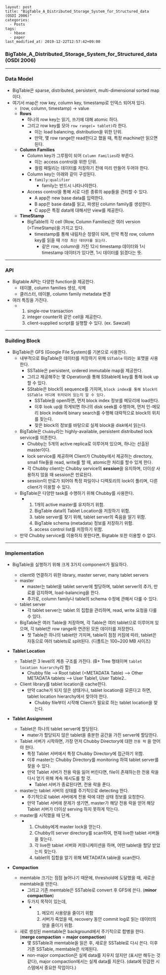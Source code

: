 ```
layout: post
title: "BigTable_A_Distributed_Storage_System_for_Structured_data (OSDI 2006)"
categories:
  - Posts
tags:
  - hbase
  - paper
last_modified_at: 2019-12-22T12:57:42+09:00
```



### BigTable_A_Distributed_Storage_System_for_Structured_data (OSDI 2006)

<hr>



### Data Model


- BigTable은 sparse, distributed, persistent, multi-dimensional sorted map 이다.
- 여기서 map은 row key, column key, timestamp로 인덱스 되어져 있다.
  - (row, column, timestamp) -> value
  - **Rows**
    - 하나의 row key는 읽기, 쓰기에 대해 atomic 하다.
    - 그리고 row key를 모아 `row range(= tablet)`라 한다.
      - 이는 load balancing, distribution을 위한 단위.
      - 만약, 몇 row range만 read한다고 했을 때, 특정 machine만 읽으면 된다.
  - **Column Families**
    - Column key가 그루핑이 되어 `Column Families`라 부른다.
      - 이는 access control을 위한 단위.
      - 컬럼 패밀리는 데이터를 저장하기 전에 미리 만들어 두어야 한다.
    - Column key는 아래와 같이 구성된다.
      - `family:qualifier`
        - family는 반드시 나타나야한다.
    - Access control을 통해 서로 다른 종류의 app들을 관리할 수 있다.
      - A app은 new base data를 입력한다.
      - B app은 base data를 읽고, 파생된 column family를 생성한다.
      - C app은 특정 data에 대해서만 view를 제공한다.
  - **TimeStamp**
    - BigTable의 각 cell (Row, Column Families)은 여러 version (=TimeStamp)을 가지고 있다.
      - timestamp를 통해 내림차순 정렬이 되며, 만약 특정 row, column key를 읽을 때 `가장 최신 데이터를 읽는다.`
        - 같은 row, column을 가진 12시 timestamp 데이터와 1시 timestamp 데이터가 있다면, 1시 데이터를 읽겠다는 뜻.



<hr>

### API

- Bigtable API는 다양한 function을 제공한다.
  - 테이블, column families 생성, 삭제
  - 클러스터, 테이블, column family metadata 변경
- 여러 특징을 가진다.
  - 1. single-row transaction
    2. integer counter와 같은 cell을 제공한다.
    3. client-supplied script를 실행할 수 있다. (ex. Sawzall)



<hr>

### Building Block

- BigTable은 GFS (Google File System)를 기본으로 사용한다.
  - 내부적으로 BigTable은 데이터를 저장하기 위해 `SSTable` 이라는 포맷을 사용한다.
    - SSTable은 persistent, ordered immutable map을 제공한다.
    - 그리고 제공해주는 몇 Operation을 통해 SStable에 key를 통해 look up할 수 있다.
    - SStable은 block의 sequence를 가지며, `block index를 통해 block이 SSTable 어디에 위치되어 있는지 알 수 있다.`
      - SSTable을 open하면, 먼저 block index 정보를 메모리에 load한다.
      - 이후 look up을 하게되면 하나의 disk seek를 수행하며, 먼저 인-메모리 block index에 binary search를 수행해 대략적으로 block의 위치를 찾는다.
      - 찾은 block의 정보를 바탕으로 실제 block을 disk에서 읽는다.
  - BigTable은 `Chubby`라는 highly-available, persistent distributed lock service를 의존한다.
    - Chubby는 5개의 active replica로 이루어져 있으며, 하나는 선출된 master이다.
    - lock service를 제공하며 Client가 Chubby에서 제공하는 directory, small file들을 read, write를 할 때, atomic한 처리를 할수 있게 한다.
    - 각 Chubby client는 Chubby service의 ***session***을 유지하며, 더이상 사용하지 않을 때 session은 만료된다.
    - session이 만료가 되어야 특정 파일이나 디렉토리의 lock이 풀리며, 다른 client가 이용할 수 있다.
  - BigTable은 다양한 task를 수행하기 위해 Chubby를 사용한다.
    - 1. 1개의 active master를 유지하기 위함.
      2. BigTable data의 Tablet Location을 저장하기 위함.
      3. table server를 찾기 위해, tablet server의 죽음을 알기 위함.
      4. BigTable schema (metadata) 정보를 저장하기 위함.
      5.  access control list를 저장하기 위함.
  - 만약 Chubby service를 이용하지 못한다면, Bigtable 또한 이용할 수 없다.



<hr>

### Implementation

- BigTable을 실행하기 위해 크게 3가지 component가 필요하다.
  - client와 연결하기 위한 library, master server, many tablet servers
  - master
    - master는 tablet을 tablet server에 할당하며, tablet server의 추가, 만료를 감지하며, load-balancing을 한다.
    - 추가로, column family나 table의 schema 수정에 관해서 다룰 수 있다.
  - tablet server
    - 각 tablet server는 tablet 의 집합을 관리하며, read, write 요청을 다룰 수 있다.
  - BigTable은 여러 Table을 저장하며, 각 Table은 여러 tablet으로 이루어져 있으며, 각 tablet은 row range와 연관된 모든 데이터를 저장한다.
    - 첫 Table은 하나의 tablet만 가지며, table이 점점 커짐에 따라, tablet은 자동으로 여러 tablets로 split된다. (디폴트는 100~200 MB 사이즈)
- **Tablet Location**
  - Tablet은 3 level의 계층 구조를 가진다. (B+ Tree 형태이며 `tablet location hierarchy`라 함)
    - Chubby file --> Root tablet (=METADATA Table) --> Other METADATA tablets --> User Table1, User Table2..
  - Client library를 tablet location을 cache한다.
    - 만약 cache가 되지 않은 상태거나, tablet location을 모른다고 하면, tablet location hierarchy에서 찾아야 한다.
      - Chubby file부터 시작해 Client가 필요로 하는 tablet location을 찾는다.
- **Tablet Assignment**
  - Tablet은 하나의 tablet server에 할당된다.
    - mater가 할당되지 않은 tablet을 충분한 공간을 가진 server에 할당한다.
  - Tablet 서버가 시작하면, 가장 먼저 Chubby Directory에 대한 `전용 락` 을 얻어야 한다.
    - 특정 Tablet 서버에서 특정 Chubby Directory에 접근하기 위함.
    - 이후 master는 Chubby Directory를 monitoring 하여 tablet server를 찾을 수 있다.
    - 만약 Tablet 서버가 전용 락을 잃어 버린다면, file이 존재하는한 전용 락을 다시 얻기 위해 계속 재시도를 할 것.
      - Tablet 서버가 종료된다면, 전용 락을 푼다.
  - master는 tablet 서버의 상태를 주기적으로 detecting 한다.
    - 주기적으로 tablet 서버에게 전용 락에 대한 상태 정보를 요청한다.
    - 만약 Tablet 서버에 문제가 생기면, master가 해당 전용 락을 얻어 해당 Tablet 서버가 더이상 serving 하지 못하게 막는다.
  - master를 시작했을 때 단계.
    - 1. Chubby에게 master lock을 얻는다.
      2. Chubby의 server directory를 scan하여, 현재 live한 tablet 서버들을 찾는다.
      3. 각 live한 tablet 서버와 커뮤니케이션을 하며, 어떤 tablet을 할당 받았는지 찾는다.
      4. tablet의 집합을 알기 위해 METADATA table을 scan한다.

- **Compaction**
  - memtable 크기는 점점 늘어나기 때문에, threshold에 도달했을 때, 새로운 memtable을 만든다.
    - 그리고 기존 memtable은 SSTable로 convert 후 GFS에 쓴다. (**minor compaction**)
    - 두가지 목적이 있는데,
      - 1. 메모리 사용량을 줄이기 위함
        2. 서버가 죽었을 때, recovery 동안 commit log로 읽는 데이터의 양을 줄이기 위함.
  - 새로 생성된 memtable은 background에서 주기적으로 합병을 한다. (**merge compaction** = **major compaction**)
    - 몇 SSTable과 memtable을 읽은 후, 새로운 SSTable로 다시 쓴다. 이후 기존 SSTable, memtable은 삭제된다.
    - non-major compaction은 실제 data를 지우지 않지만 (표시만 해두는 것 같다), major compaction에서는 실제 data를 지운다. (data에 민감한 시스템에서 중요한 작업이다.)















